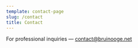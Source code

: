 ```yaml
---
template: contact-page
slug: /contact
title: Contact
---
```

For professional inquiries — [contact@bruinooge.net](mailto:contact@bruinooge.net)